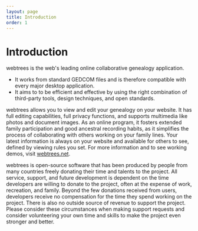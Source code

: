 ```yaml
---
layout: page
title: Introduction
order: 1
---
```


# Introduction

webtrees is the web's leading online collaborative genealogy application.

- It works from standard GEDCOM files and is therefore compatible with every major desktop application.
- It aims to to be efficient and effective by using the right combination of third-party tools, design techniques, and open standards.

webtrees allows you to view and edit your genealogy on your website. It has full editing capabilities, full privacy functions, and supports multimedia like photos and document images. As an online program, it fosters extended family participation and good ancestral recording habits, as it simplifies the process of collaborating with others working on your family lines. Your latest information is always on your website and available for others to see, defined by viewing rules you set. For more information and to see working demos, visit [webtrees.net](https://webtrees.net).

webtrees is open-source software that has been produced by people from many countries freely donating their time and talents to the project. All service, support, and future development is dependent on the time developers are willing to donate to the project, often at the expense of work, recreation, and family. Beyond the few donations received from users, developers receive no compensation for the time they spend working on the project. There is also no outside source of revenue to support the project. Please consider these circumstances when making support requests and consider volunteering your own time and skills to make the project even stronger and better.
